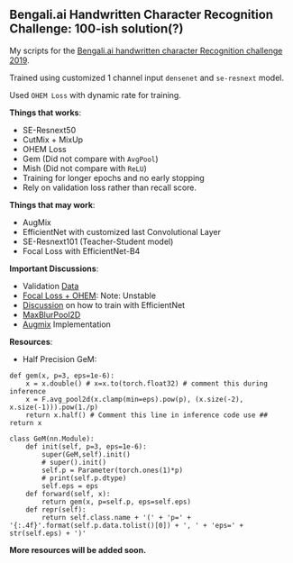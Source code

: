 ## Bengali.ai Handwritten Character Recognition Challenge: 100-ish solution(?)
My scripts for the [Bengali.ai handwritten character Recognition challenge 2019](https://www.kaggle.com/c/bengaliai-cv19).

Trained using customized 1 channel input `densenet` and `se-resnext` model.

Used `OHEM Loss` with dynamic rate for training.


**Things that works**:
 - SE-Resnext50
 - CutMix + MixUp
 - OHEM Loss
 - Gem (Did not compare with `AvgPool`)
 - Mish (Did not compare with `ReLU`)
 - Training for longer epochs and no early stopping
 - Rely on validation loss rather than recall score.

**Things that may work**:
- AugMix
- EfficientNet with customized last Convolutional Layer
- SE-Resnext101 (Teacher-Student model)
- Focal Loss with EfficientNet-B4

**Important Discussions**:
- Validation [Data](https://www.kaggle.com/haqishen/validation-with-unseen)
- [Focal Loss + OHEM](https://www.kaggle.com/c/bengaliai-cv19/discussion/128665): Note: Unstable
- [Discussion](https://www.kaggle.com/c/bengaliai-cv19/discussion/128911) on how to train with EfficientNet
- [MaxBlurPool2D](https://www.kaggle.com/c/bengaliai-cv19/discussion/125819)
- [Augmix](https://www.kaggle.com/c/bengaliai-cv19/discussion/129697) Implementation  

**Resources**:
- Half Precision GeM:

```
def gem(x, p=3, eps=1e-6):
    x = x.double() # x=x.to(torch.float32) # comment this during inference
    x = F.avg_pool2d(x.clamp(min=eps).pow(p), (x.size(-2), x.size(-1))).pow(1./p)
    return x.half() # Comment this line in inference code use ## return x

class GeM(nn.Module):
    def init(self, p=3, eps=1e-6):
        super(GeM,self).init()
        # super().init()
        self.p = Parameter(torch.ones(1)*p)
        # print(self.p.dtype)
        self.eps = eps
    def forward(self, x):
        return gem(x, p=self.p, eps=self.eps)
    def repr(self):
        return self.class.name + '(' + 'p=' + '{:.4f}'.format(self.p.data.tolist()[0]) + ', ' + 'eps=' + str(self.eps) + ')'
```


**More resources will be added soon.**